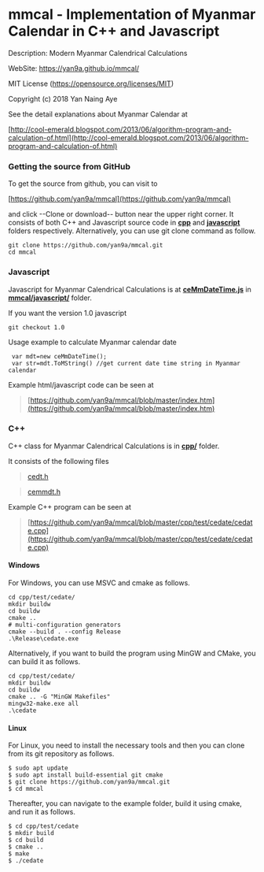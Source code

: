 # mmcal - Implementation of Myanmar Calendar in C++ and Javascript

Description: Modern Myanmar Calendrical Calculations

WebSite: https://yan9a.github.io/mmcal/

MIT License (https://opensource.org/licenses/MIT)

Copyright (c) 2018 Yan Naing Aye

See the detail explanations about Myanmar Calendar at

[http://cool-emerald.blogspot.com/2013/06/algorithm-program-and-calculation-of.html](http://cool-emerald.blogspot.com/2013/06/algorithm-program-and-calculation-of.html)


### Getting the source from GitHub

To get the source from github, you can visit to 

[https://github.com/yan9a/mmcal](https://github.com/yan9a/mmcal)

and click --Clone or download-- button near the upper right corner.
It consists of both C++ and Javascript source code in **[cpp](https://github.com/yan9a/mmcal/tree/master/cpp)** and **[javascript](https://github.com/yan9a/mmcal/tree/master/javascript)** folders respectively.
Alternatively, you can use git clone command as follow.

```
git clone https://github.com/yan9a/mmcal.git
cd mmcal
```

### Javascript 

Javascript for Myanmar Calendrical Calculations is at **[ceMmDateTime.js](https://github.com/yan9a/mmcal/blob/master/javascript/ceMmDateTime.js)** in **[mmcal/javascript/](https://github.com/yan9a/mmcal/tree/master/javascript)** folder.


If you want the version 1.0 javascript

```
git checkout 1.0
```

Usage example to calculate Myanmar calendar date


```
 var mdt=new ceMmDateTime();
 var str=mdt.ToMString() //get current date time string in Myanmar calendar
```

 Example html/javascript code can be seen at
 
 >    [https://github.com/yan9a/mmcal/blob/master/index.htm](https://github.com/yan9a/mmcal/blob/master/index.htm)
     

### C++ 

C++ class for Myanmar Calendrical Calculations is in **[cpp/](https://github.com/yan9a/mmcal/tree/master/cpp)** folder.

It consists of the following files

> [cedt.h](https://github.com/yan9a/mmcal/blob/master/cpp/include/cedt.h)

> [cemmdt.h](https://github.com/yan9a/mmcal/blob/master/cpp/include/cemmdt.h)


Example C++ program can be seen at 

>    [https://github.com/yan9a/mmcal/blob/master/cpp/test/cedate/cedate.cpp](https://github.com/yan9a/mmcal/blob/master/cpp/test/cedate/cedate.cpp)


#### Windows

For Windows, you can use MSVC and cmake as follows.

```
cd cpp/test/cedate/
mkdir buildw
cd buildw
cmake .. 
# multi-configuration generators
cmake --build . --config Release
.\Release\cedate.exe
```


Alternatively, if you want to build the program using MinGW and CMake, you can build it as follows.

```
cd cpp/test/cedate/
mkdir buildw
cd buildw
cmake .. -G "MinGW Makefiles"
mingw32-make.exe all
.\cedate
```

#### Linux

For Linux, you need to install the necessary tools and then you can clone from its git repository as follows.

```
$ sudo apt update
$ sudo apt install build-essential git cmake
$ git clone https://github.com/yan9a/mmcal.git
$ cd mmcal
```

Thereafter, you can navigate to the example folder, build it using cmake, and run it as follows.

```
$ cd cpp/test/cedate
$ mkdir build
$ cd build
$ cmake ..
$ make
$ ./cedate
```